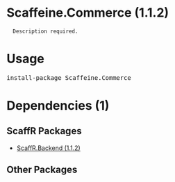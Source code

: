 ﻿Scaffeine.Commerce (1.1.2)
======

      Description required.
    
Usage
======
<pre>install-package Scaffeine.Commerce</pre>
Dependencies (1)
=====

ScaffR Packages
------
* [ScaffR.Backend (1.1.2)](https://github.com/wcpro/ScaffR/tree/master/src/ScaffR.Backend)

Other Packages
------
